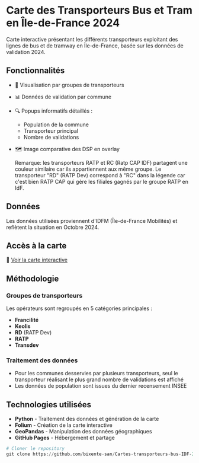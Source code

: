 # Carte des Transporteurs Bus et Tram en Île-de-France 2024

Carte interactive présentant les différents transporteurs exploitant des lignes de bus et de tramway en Île-de-France, basée sur les données de validation 2024.

## Fonctionnalités

- 🚌 Visualisation par groupes de transporteurs
- 📊 Données de validation par commune
- 🔍 Popups informatifs détaillés :
  - Population de la commune
  - Transporteur principal
  - Nombre de validations
- 🗺️ Image comparative des DSP en overlay

  Remarque: les transporteurs RATP et RC (Ratp CAP IDF) partagent une couleur similaire car ils appartiennent aux même groupe.
  Le transporteur "RD" (RATP Dev) correspond à "RC" dans la légende car c'est bien RATP CAP qui gère les filiales gagnés par le groupe RATP en IdF. 

## Données

Les données utilisées proviennent d'IDFM (Île-de-France Mobilités) et reflètent la situation en Octobre 2024.

## Accès à la carte

📍 [Voir la carte interactive](https://bixente-san.github.io/Cartes-transporteurs-bus-IDF-2024/)

## Méthodologie

### Groupes de transporteurs
Les opérateurs sont regroupés en 5 catégories principales :
- **Francilité**
- **Keolis**
- **RD** (RATP Dev)
- **RATP**
- **Transdev**

### Traitement des données
- Pour les communes desservies par plusieurs transporteurs, seul le transporteur réalisant le plus grand nombre de validations est affiché
- Les données de population sont issues du dernier recensement INSEE

## Technologies utilisées

- **Python** - Traitement des données et génération de la carte
- **Folium** - Création de la carte interactive
- **GeoPandas** - Manipulation des données géographiques
- **GitHub Pages** - Hébergement et partage


```python
# Cloner le repository
git clone https://github.com/bixente-san/Cartes-transporteurs-bus-IDF-2024.git

